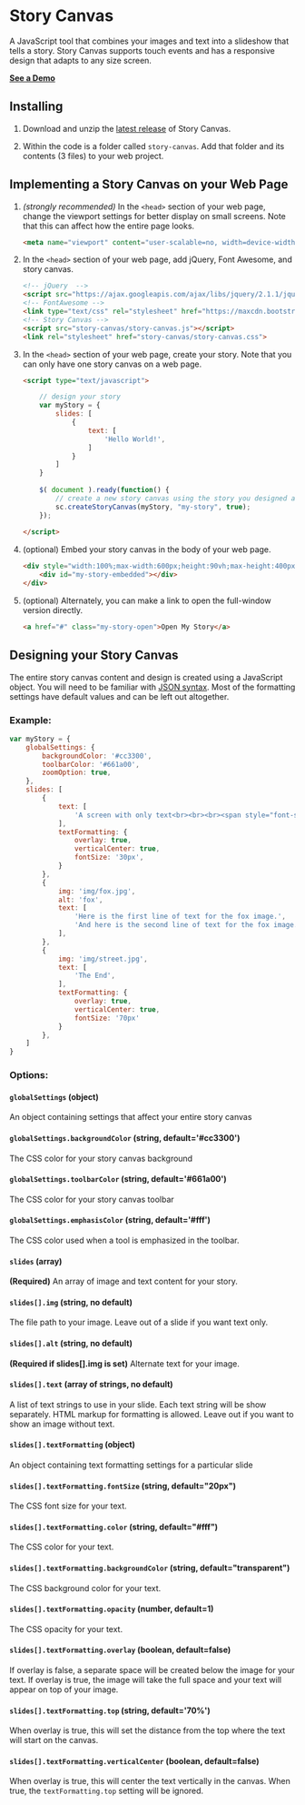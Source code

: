 # Story Canvas

A JavaScript tool that combines your images and text into a slideshow that tells a story.  Story Canvas supports touch events and has a responsive design that adapts to any size screen.

<a href="http://johnmeinken.com/ver4/story-canvas/example.html">**See a Demo**</a>

## Installing

1. Download and unzip the [latest release](https://github.com/jmeinken/story-canvas/archive/release1.0.zip) of Story Canvas.

2. Within the code is a folder called `story-canvas`.  Add that folder and its contents (3 files) to your web project.

## Implementing a Story Canvas on your Web Page

1. *(strongly recommended)* In the `<head>` section of your web page, change the viewport settings for better display on small screens.  Note that this can affect how the entire page looks.

	```html
	<meta name="viewport" content="user-scalable=no, width=device-width, initial-scale=1, maximum-scale=1">
	```

2. In the `<head>` section of your web page, add jQuery, Font Awesome, and story canvas.

	```html
	<!-- jQuery  -->
	<script src="https://ajax.googleapis.com/ajax/libs/jquery/2.1.1/jquery.min.js"></script>
	<!-- FontAwesome -->
	<link type="text/css" rel="stylesheet" href="https://maxcdn.bootstrapcdn.com/font-awesome/4.6.3/css/font-awesome.min.css" media="all" />
	<!-- Story Canvas -->
	<script src="story-canvas/story-canvas.js"></script>
	<link rel="stylesheet" href="story-canvas/story-canvas.css">
	```

3. In the `<head>` section of your web page, create your story.  Note that you can only have one story canvas on a web page.

	```html
	<script type="text/javascript">
	
		// design your story
		var myStory = {
		    slides: [
		        {
		            text: [
		                'Hello World!',
		            ]
		        }
		    ]
		}
		
		$( document ).ready(function() {
			// create a new story canvas using the story you designed above
			sc.createStoryCanvas(myStory, "my-story", true);
		});
	    
	</script>    
	```

4. (optional) Embed your story canvas in the body of your web page.

	```html
	<div style="width:100%;max-width:600px;height:90vh;max-height:400px;">
		<div id="my-story-embedded"></div>
	</div>
	```

5. (optional) Alternately, you can make a link to open the full-window version directly.

	```html
	<a href="#" class="my-story-open">Open My Story</a>
	```

## Designing your Story Canvas

The entire story canvas content and design is created using a JavaScript object.  You will need to be familiar with [JSON syntax](http://www.w3schools.com/json/).  Most of the formatting settings have default values and can be left out altogether.

### Example:

```js
var myStory = {
    globalSettings: {
        backgroundColor: '#cc3300',
        toolbarColor: '#661a00',
        zoomOption: true,
    },
    slides: [
        {
            text: [
                'A screen with only text<br><br><br><span style="font-size:10px;text-align:center;color: yellow;">can apply any formatting</span>',
            ],
            textFormatting: { 
                overlay: true,
                verticalCenter: true,
                fontSize: '30px',
            }
        },
        {
            img: 'img/fox.jpg',
            alt: 'fox',
            text: [
                'Here is the first line of text for the fox image.',
                'And here is the second line of text for the fox image.'
            ],
        },
        {
        	img: 'img/street.jpg',
            text: [
                'The End',
            ],
            textFormatting: { 
                overlay: true,
                verticalCenter: true,
                fontSize: '70px'
            }
        },
    ]
}
```

### Options:

#### `globalSettings` (object)

An object containing settings that affect your entire story canvas

#### `globalSettings.backgroundColor` (string, default='#cc3300')

The CSS color for your story canvas background

#### `globalSettings.toolbarColor` (string, default='#661a00')

The CSS color for your story canvas toolbar

#### `globalSettings.emphasisColor` (string, default='#fff')

The CSS color used when a tool is emphasized in the toolbar.

#### `slides` (array)

**(Required)** An array of image and text content for your story.

#### `slides[].img` (string, no default)

The file path to your image.  Leave out of a slide if you want text only.

#### `slides[].alt` (string, no default)

**(Required if slides[].img is set)** Alternate text for your image.

#### `slides[].text` (array of strings, no default)

A list of text strings to use in your slide.  Each text string will be show separately.  HTML markup for formatting is allowed.  Leave out if you want to show an image without text.

#### `slides[].textFormatting` (object)

An object containing text formatting settings for a particular slide

#### `slides[].textFormatting.fontSize` (string, default="20px")

The CSS font size for your text.

#### `slides[].textFormatting.color` (string, default="#fff")

The CSS color for your text.

#### `slides[].textFormatting.backgroundColor` (string, default="transparent")

The CSS background color for your text.

#### `slides[].textFormatting.opacity` (number, default=1)

The CSS opacity for your text.

#### `slides[].textFormatting.overlay` (boolean, default=false)

If overlay is false, a separate space will be created below the image for your text.  If overlay is true, the image will take the full space and your text will appear on top of your image.

#### `slides[].textFormatting.top` (string, default='70%')

When overlay is true, this will set the distance from the top where the text will start on the canvas.  

#### `slides[].textFormatting.verticalCenter` (boolean, default=false)

When overlay is true, this will center the text vertically in the canvas. When true, the `textFormatting.top` setting will be ignored.

